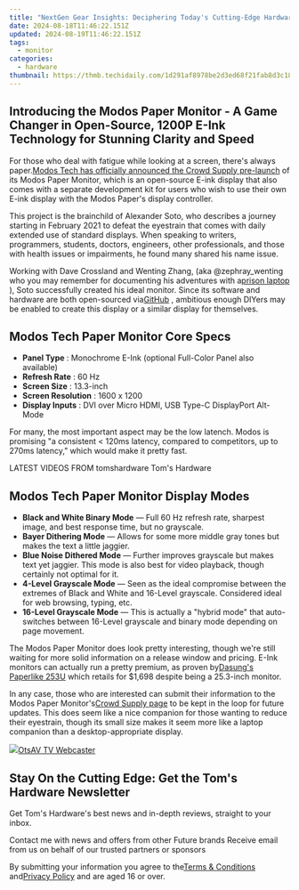 ```yaml
---
title: "NextGen Gear Insights: Deciphering Today's Cutting-Edge Hardware Choices"
date: 2024-08-18T11:46:22.151Z
updated: 2024-08-19T11:46:22.151Z
tags:
  - monitor
categories:
  - hardware
thumbnail: https://thmb.techidaily.com/1d291af8978be2d3ed68f21fab8d3c18b52d91cbf5f6bf24cf32d1b4599125f8.jpg
---
```


## Introducing the Modos Paper Monitor - A Game Changer in Open-Source, 1200P E-Ink Technology for Stunning Clarity and Speed

For those who deal with fatigue while looking at a screen, there's always paper.[Modos Tech has officially announced the Crowd Supply pre-launch](https://www.modos.tech/blog/modos-paper-monitor-pre-launch-on-crowd-supply) of its Modos Paper Monitor, which is an open-source E-ink display that also comes with a separate development kit for users who wish to use their own E-ink display with the Modos Paper's display controller.

 This project is the brainchild of Alexander Soto, who describes a journey starting in February 2021 to defeat the eyestrain that comes with daily extended use of standard displays. When speaking to writers, programmers, students, doctors, engineers, other professionals, and those with health issues or impairments, he found many shared his name issue.

 Working with Dave Crossland and Wenting Zhang, (aka @zephray\_wenting who you may remember for documenting his adventures with a[prison laptop](https://tools.techidaily.com) ), Soto successfully created his ideal monitor. Since its software and hardware are both open-sourced via[GitHub](https://github.com/Modos-Labs/Glider) , ambitious enough DIYers may be enabled to create this display or a similar display for themselves.

## Modos Tech Paper Monitor Core Specs

* **Panel Type** : Monochrome E-Ink (optional Full-Color Panel also available)
* **Refresh Rate** : 60 Hz
* **Screen Size** : 13.3-inch
* **Screen Resolution** : 1600 x 1200
* **Display Inputs** : DVI over Micro HDMI, USB Type-C DisplayPort Alt-Mode

 For many, the most important aspect may be the low latench. Modos is promising "a consistent < 120ms latency, compared to competitors, up to 270ms latency," which would make it pretty fast.

 LATEST VIDEOS FROM tomshardware Tom's Hardware

## Modos Tech Paper Monitor Display Modes

* **Black and White Binary Mode** — Full 60 Hz refresh rate, sharpest image, and best response time, but no grayscale.
* **Bayer Dithering Mode** — Allows for some more middle gray tones but makes the text a little jaggier.
* **Blue Noise Dithered Mode** — Further improves grayscale but makes text yet jaggier. This mode is also best for video playback, though certainly not optimal for it.
* **4-Level Grayscale Mode** — Seen as the ideal compromise between the extremes of Black and White and 16-Level grayscale. Considered ideal for web browsing, typing, etc.
* **16-Level Grayscale Mode** — This is actually a "hybrid mode" that auto-switches between 16-Level grayscale and binary mode depending on page movement.

 The Modos Paper Monitor does look pretty interesting, though we're still waiting for more solid information on a release window and pricing. E-Ink monitors can actually run a pretty premium, as proven by[Dasung's Paperlike 253U](https://tools.techidaily.com) which retails for $1,698 despite being a 25.3-inch monitor.

 In any case, those who are interested can submit their information to the Modos Paper Monitor's[Crowd Supply page](https://www.crowdsupply.com/modos-tech/modos-paper-monitor) to be kept in the loop for future updates. This does seem like a nice companion for those wanting to reduce their eyestrain, though its small size makes it seem more like a laptop companion than a desktop-appropriate display.

<!-- affiliate ads begin -->
<a href="https://otszone.ots7.com/order/checkout.php?PRODS=4713324&QTY=1&AFFILIATE=108875&CART=1"><img src="https://green.ots7.com/screenshots/OtsAV/OtsAVTV1.90-300x188.jpg" border="0">OtsAV TV Webcaster</a>
<!-- affiliate ads end -->
## Stay On the Cutting Edge: Get the Tom's Hardware Newsletter

 Get Tom's Hardware's best news and in-depth reviews, straight to your inbox.

 Contact me with news and offers from other Future brands  Receive email from us on behalf of our trusted partners or sponsors

 By submitting your information you agree to the[Terms & Conditions](https://futureplc.com/terms-conditions/) and[Privacy Policy](https://futureplc.com/privacy-policy/) and are aged 16 or over.

<ins class="adsbygoogle"
     style="display:block"
     data-ad-format="autorelaxed"
     data-ad-client="ca-pub-7571918770474297"
     data-ad-slot="1223367746"></ins>



<ins class="adsbygoogle"
     style="display:block"
     data-ad-client="ca-pub-7571918770474297"
     data-ad-slot="8358498916"
     data-ad-format="auto"
     data-full-width-responsive="true"></ins>


